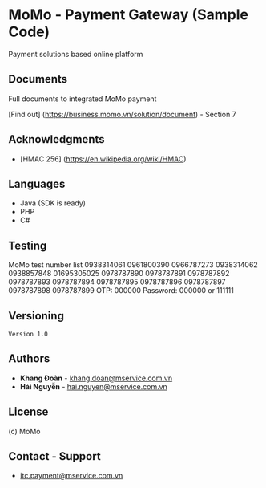 # MoMo - Payment Gateway (Sample Code)


Payment solutions based online platform 


## Documents
Full documents to integrated MoMo payment 

[Find out] (https://business.momo.vn/solution/document) - Section 7

## Acknowledgments
- [HMAC 256] (https://en.wikipedia.org/wiki/HMAC)


## Languages
- Java (SDK is ready)
- PHP
- C#

## Testing
MoMo test number list
0938314061
0961800390
0966787273
0938314062
0938857848
01695305025
0978787890
0978787891
0978787892
0978787893
0978787894
0978787895
0978787896
0978787897
0978787898
0978787899
OTP: 000000
Password: 000000 or 111111

## Versioning

```
Version 1.0
``` 

## Authors

* **Khang Đoàn** - khang.doan@mservice.com.vn
* **Hải Nguyễn** - hai.nguyen@mservice.com.vn



## License
(c) MoMo 

## Contact - Support
* itc.payment@mservice.com.vn




